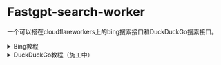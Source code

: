 # Fastgpt-search-worker
一个可以搭在cloudflareworkers上的bing搜索接口和DuckDuckGo搜索接口。

<details>
  <summary>Bing教程</summary>

  ### 1.申请Azure学生100USD账号/Azure免费200USD账号
- 教程网上一搜一堆，这里不再赘述

### 2.申请BingAPI
- 首先进入https://www.customsearch.ai/申请BingAPI
- ![image](https://github.com/Nothingness-Void/Fastgpt-bingsearch-worker/assets/55913486/ac48824f-193d-4827-a801-4a729ac0a36d)
- 创建一个实例，名字随意
- 点到Production
- ![image](https://github.com/Nothingness-Void/Fastgpt-bingsearch-worker/assets/55913486/7edbb1a7-15de-40b8-ae80-6a89d8a8dc34)
- 会跳转到Ms Azure 需要有Azure订阅
- ![image](https://github.com/Nothingness-Void/Fastgpt-bingsearch-worker/assets/55913486/bdae45dd-398b-4d2f-95e2-ceb681dea91e)
- 资源创建完成后跳转到资源
- ![image](https://github.com/Nothingness-Void/Fastgpt-bingsearch-worker/assets/55913486/6879b1d5-6ad2-45c1-98d8-c742e40ebc6e)
- ![image](https://github.com/Nothingness-Void/Fastgpt-bingsearch-worker/assets/55913486/5f562f4b-0c6b-4018-85c3-8d2768cda1da)

- 回到申请BIngAPI界面，将API粘贴进去 并在QUery里面输入要搜索的内容点击Call
- ![image](https://github.com/Nothingness-Void/Fastgpt-bingsearch-worker/assets/55913486/f17d2569-2ee3-4c42-b4a4-d9ab04540b19)
- 如果返回了搜索内容
- ![image](https://github.com/Nothingness-Void/Fastgpt-bingsearch-worker/assets/55913486/5b3f4375-d790-49c8-a991-f69aa718fdb2)
- 则代表API正常
- 即可将Custom Configuration ID和Subscription Key先复制下来保存
- 复制workers.js里的代码，粘贴到cloudflare woekers里
- 并分别填入刚才复制的值到代码的第三行和第一行的留空中
- 部署该js即可使用

### 3.配置FastGPT
- FastGPT里http调用模块配置如下，其中链接填自己的wokers部署域名即可
- ![image](https://github.com/Nothingness-Void/Fastgpt-bingsearch-worker/assets/55913486/e3f0da8a-4a98-4d6e-a608-d316c926f6d3)
- Body部分填写
  ```{ "searchKey": "{{Prompt}}" }```

</details>

<details>
  <summary>DuckDuckGo教程（施工中）</summary>

### 1.搭建DuckDuckGo搜索接入点
- 参考https://github.com/binjie09/duckduckgo-api自行搭建

### 2.配置workers并搭建
- 复制workers.js里的代码，粘贴到cloudflare woekers里
- 在第一行中填写上一步搭建的DuckDuckGo搜索接入点

### 3.配置FastGPT
- FastGPT里http调用模块配置如下，其中链接填自己的wokers部署域名即可
- Body部分填写```{ "searchKey": "{{Prompt}},"maxResults": 5" }```
- MaxResults填写你希望返回的结果数量
</details>
